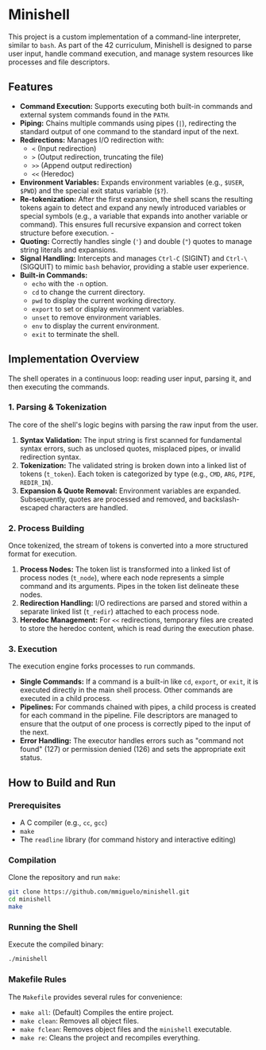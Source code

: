 # Minishell

This project is a custom implementation of a command-line interpreter, similar to `bash`. As part of the 42 curriculum, Minishell is designed to parse user input, handle command execution, and manage system resources like processes and file descriptors.

## Features

*   **Command Execution:** Supports executing both built-in commands and external system commands found in the `PATH`.
*   **Piping:** Chains multiple commands using pipes (`|`), redirecting the standard output of one command to the standard input of the next.
*   **Redirections:** Manages I/O redirection with:
    *   `<` (Input redirection)
    *   `>` (Output redirection, truncating the file)
    *   `>>` (Append output redirection)
    *   `<<` (Heredoc)
*   **Environment Variables:** Expands environment variables (e.g., `$USER`, `$PWD`) and the special exit status variable (`$?`).
*   **Re-tokenization:** After the first expansion, the shell scans the resulting tokens again to detect and expand any newly introduced variables or special symbols (e.g., a variable that expands into another variable or command). This ensures full recursive expansion and correct token structure before execution. - 
*   **Quoting:** Correctly handles single (`'`) and double (`"`) quotes to manage string literals and expansions.
*   **Signal Handling:** Intercepts and manages `Ctrl-C` (SIGINT) and `Ctrl-\` (SIGQUIT) to mimic `bash` behavior, providing a stable user experience.
*   **Built-in Commands:**
    *   `echo` with the `-n` option.
    *   `cd` to change the current directory.
    *   `pwd` to display the current working directory.
    *   `export` to set or display environment variables.
    *   `unset` to remove environment variables.
    *   `env` to display the current environment.
    *   `exit` to terminate the shell.

## Implementation Overview

The shell operates in a continuous loop: reading user input, parsing it, and then executing the commands.

### 1. Parsing & Tokenization
The core of the shell's logic begins with parsing the raw input from the user.
1.  **Syntax Validation:** The input string is first scanned for fundamental syntax errors, such as unclosed quotes, misplaced pipes, or invalid redirection syntax.
2.  **Tokenization:** The validated string is broken down into a linked list of tokens (`t_token`). Each token is categorized by type (e.g., `CMD`, `ARG`, `PIPE`, `REDIR_IN`).
3.  **Expansion & Quote Removal:** Environment variables are expanded. Subsequently, quotes are processed and removed, and backslash-escaped characters are handled.

### 2. Process Building
Once tokenized, the stream of tokens is converted into a more structured format for execution.
1.  **Process Nodes:** The token list is transformed into a linked list of process nodes (`t_node`), where each node represents a simple command and its arguments. Pipes in the token list delineate these nodes.
2.  **Redirection Handling:** I/O redirections are parsed and stored within a separate linked list (`t_redir`) attached to each process node.
3.  **Heredoc Management:** For `<<` redirections, temporary files are created to store the heredoc content, which is read during the execution phase.

### 3. Execution
The execution engine forks processes to run commands.
*   **Single Commands:** If a command is a built-in like `cd`, `export`, or `exit`, it is executed directly in the main shell process. Other commands are executed in a child process.
*   **Pipelines:** For commands chained with pipes, a child process is created for each command in the pipeline. File descriptors are managed to ensure that the output of one process is correctly piped to the input of the next.
*   **Error Handling:** The executor handles errors such as "command not found" (127) or permission denied (126) and sets the appropriate exit status.

## How to Build and Run

### Prerequisites
*   A C compiler (e.g., `cc`, `gcc`)
*   `make`
*   The `readline` library (for command history and interactive editing)

### Compilation
Clone the repository and run `make`:
```bash
git clone https://github.com/mmiguelo/minishell.git
cd minishell
make
```

### Running the Shell
Execute the compiled binary:
```bash
./minishell
```

### Makefile Rules
The `Makefile` provides several rules for convenience:
*   `make all`: (Default) Compiles the entire project.
*   `make clean`: Removes all object files.
*   `make fclean`: Removes object files and the `minishell` executable.
*   `make re`: Cleans the project and recompiles everything.
